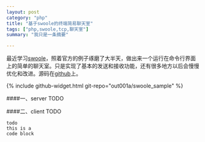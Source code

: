 ```yaml
---
layout: post
category: "php"
title: "基于swoole的终端简易聊天室"
tags: ["php,swoole,tcp,聊天室"]
summary: "我只是一条摘要"

---
```


最近学习[swoole](http://www.swoole.com/)，照着官方的例子琢磨了大半天，做出来一个运行在命令行界面上的简单的聊天室。只是实现了基本的发送和接收功能，还有很多地方以后会慢慢优化和改进。源码在[github](https://github.com/out001a/swoole_sample/tree/master/tcp)上。

{% include github-widget.html git-repo="out001a/swoole_sample" %}

####一、server
TODO

####二、client
TODO

	todo
	this is a
	code block
